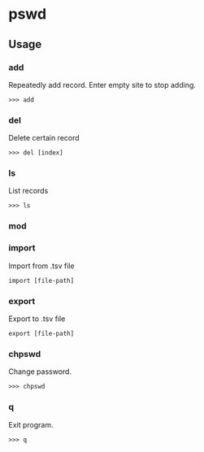 # pswd

## Usage

### add

Repeatedly add record. Enter empty site to stop adding.

```>>> add```

### del

Delete certain record

```>>> del [index]```

### ls

List records

```>>> ls```

### mod

### import

Import from .tsv file

```import [file-path]```

### export

Export to .tsv file

```export [file-path]```

### chpswd

Change password.

```>>> chpswd```

### q

Exit program.

```>>> q```

